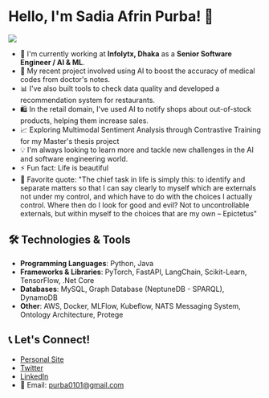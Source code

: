 # Hello, I'm Sadia Afrin Purba! 👋

![](https://komarev.com/ghpvc/?username=SadiaAfrinPurba&color=green) <!-- This will show the number of profile views -->

- 🌱 I'm currently working at **Infolytx, Dhaka** as a **Senior Software Engineer / AI & ML**.
- 🤖 My recent project involved using AI to boost the accuracy of medical codes from doctor's notes.
- 📊 I've also built tools to check data quality and developed a recommendation system for restaurants.
- 🛍️ In the retail domain, I've used AI to notify shops about out-of-stock products, helping them increase sales.
- ﻿📈 Exploring Multimodal Sentiment Analysis through Contrastive Training for my Master's thesis project
- 💡 I'm always looking to learn more and tackle new challenges in the AI and software engineering world.
- ⚡ Fun fact: Life is beautiful 
- 📖 Favorite quote: "The chief task in life is simply this: to identify and separate matters so that I can say clearly to myself which are externals not under my control, and which have to do with the choices I actually control. Where then do I look for good and evil? Not to uncontrollable externals, but within myself to the choices that are my own – Epictetus"

## 🛠️ Technologies & Tools

- **Programming Languages**: Python, Java
- **Frameworks & Libraries**: PyTorch, FastAPI, LangChain, Scikit-Learn, TensorFlow, .Net Core
- **Databases**: MySQL, Graph Database (NeptuneDB - SPARQL), DynamoDB
- **Other**: AWS, Docker, MLFlow, Kubeflow, NATS Messaging System, Ontology Architecture, Protege

## 📞 Let's Connect!

- [Personal Site](https://sadiaafrinpurba.github.io/)
- [Twitter](https://twitter.com/sadiaafrinpurba)
- [LinkedIn](https://www.linkedin.com/in/sadia-afrin-purba/)
- 📧 Email: purba0101@gmail.com
